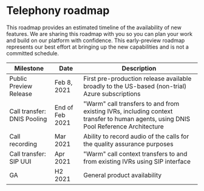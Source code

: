 # Telephony roadmap

This roadmap provides an estimated timeline of the availability of new features. We are sharing this roadmap with you so you can plan your work and build on our platform with confidence. This early-preview roadmap represents our best effort at bringing up the new capabilities and is not a committed schedule.


| Milestone                    | Date        | Description |
| -----------------------      | ----------- | ----------- |
| Public Preview Release       | Feb 8, 2021    | First pre-production release available broadly to the US-based (non-trial) Azure subscriptions |
| Call transfer: DNIS Pooling  | End of Feb 2021    | "Warm" call transfers to and from existing IVRs, including context transfer to human agents, using DNIS Pool Reference Architecture |
| Call recording               | Mar 2021    | Ability to record audio of the calls for the quality assurance purposes |
| Call transfer: SIP UUI       | Apr 2021    | "Warm" call context transfers to and from existing IVRs using SIP interface |
| GA                           | H2 2021     | General product availability |
